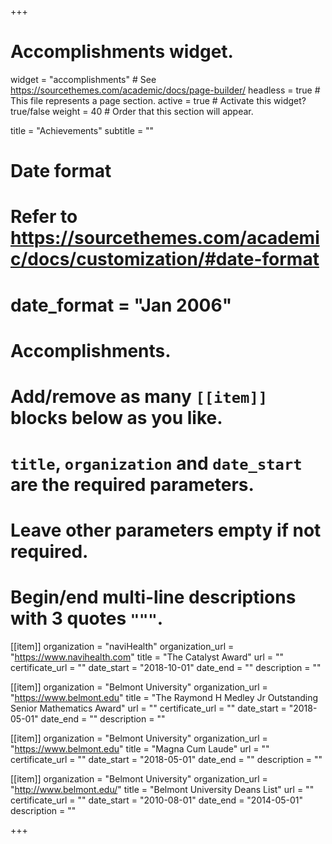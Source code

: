 +++
# Accomplishments widget.
widget = "accomplishments"  # See https://sourcethemes.com/academic/docs/page-builder/
headless = true  # This file represents a page section.
active = true  # Activate this widget? true/false
weight = 40  # Order that this section will appear.

title = "Achievements"
subtitle = ""

# Date format
#   Refer to https://sourcethemes.com/academic/docs/customization/#date-format
# date_format = "Jan 2006"

# Accomplishments.
#   Add/remove as many `[[item]]` blocks below as you like.
#   `title`, `organization` and `date_start` are the required parameters.
#   Leave other parameters empty if not required.
#   Begin/end multi-line descriptions with 3 quotes `"""`.

[[item]]
  organization = "naviHealth"
  organization_url = "https://www.navihealth.com"
  title = "The Catalyst Award"
  url = ""
  certificate_url = ""
  date_start = "2018-10-01"
  date_end = ""
  description = ""

[[item]]
  organization = "Belmont University"
  organization_url = "https://www.belmont.edu"
  title = "The Raymond H Medley Jr Outstanding Senior Mathematics Award"
  url = ""
  certificate_url = ""
  date_start = "2018-05-01"
  date_end = ""
  description = ""
  
  [[item]]
  organization = "Belmont University"
  organization_url = "https://www.belmont.edu"
  title = "Magna Cum Laude"
  url = ""
  certificate_url = ""
  date_start = "2018-05-01"
  date_end = ""
  description = ""
  
[[item]]
  organization = "Belmont University"
  organization_url = "http://www.belmont.edu/"
  title = "Belmont University Deans List"
  url = ""
  certificate_url = ""
  date_start = "2010-08-01"
  date_end = "2014-05-01"
  description = ""

+++
